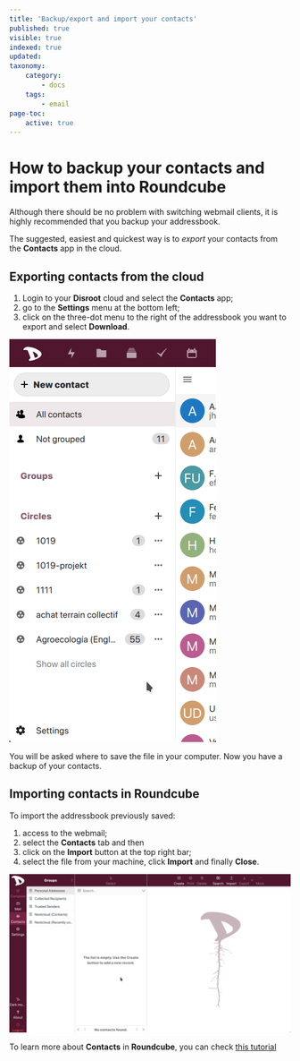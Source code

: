 ```yaml
---
title: 'Backup/export and import your contacts'
published: true
visible: true
indexed: true
updated:
taxonomy:
    category:
        - docs
    tags:
        - email
page-toc:
    active: true
---
```


# How to backup your contacts and import them into Roundcube
Although there should be no problem with switching webmail clients, it is highly recommended that you backup your addressbook.

The suggested, easiest and quickest way is to _export_ your contacts from the **Contacts** app in the cloud.

## Exporting contacts from the cloud

1. Login to your **Disroot** cloud and select the **Contacts** app;
2. go to the **Settings** menu at the bottom left;
3. click on the three-dot menu to the right of the addressbook you want to export and select **Download**.

  ![](en/contacts_export.gif)

You will be asked where to save the file in your computer. Now you have a backup of your contacts.

## Importing contacts in Roundcube
To import the addressbook previously saved:

1. access to the webmail;
2. select the **Contacts** tab and then
3. click on the **Import** button at the top right bar;
4. select the file from your machine, click **Import** and finally **Close**.

  ![](../../01.Roundcube/04.contacts/en/rc_import.gif)


To learn more about **Contacts** in **Roundcube**, you can check [this tutorial](../../01.Roundcube/04.contacts/)
